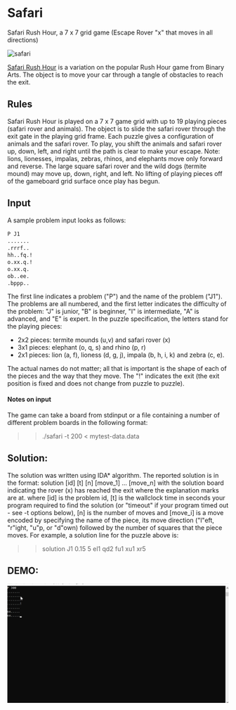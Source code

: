 # Safari
Safari Rush Hour, a 7 x 7 grid game (Escape Rover "x" that moves in all directions)

![safari](https://www.igroved.ru/db/games/thumbnails/55/255/igroved_safari-rush-hour_04.jpg)

[Safari Rush Hour](https://www.thinkfun.com/products/safari-rush-hour/) is a variation on the popular Rush Hour game from Binary Arts. The object is to move your car through a tangle of obstacles to reach the exit.

## Rules
Safari Rush Hour is played on a 7 x 7 game grid with up to 19 playing pieces (safari rover and animals). The object is to slide the safari rover through the exit gate in the playing grid frame. Each puzzle gives a configuration of animals and the safari rover. To play, you shift the animals and safari rover up, down, left, and right until the path is clear to make your escape. Note: lions, lionesses, impalas, zebras, rhinos, and elephants move only forward and reverse. The large square safari rover and the wild dogs (termite mound) may move up, down, right, and left. No lifting of playing pieces off of the gameboard grid surface once play has begun.

## Input
A sample problem input looks as follows:
```text
P J1
.......
.rrrf..
hh..fq.!
o.xx.q.!
o.xx.q.
ob..ee.
.bppp..
```

The first line indicates a problem ("P") and the name of the problem ("J1"). The problems are all numbered, and the first letter indicates the difficulty of the problem: "J" is junior, "B" is beginner, "I" is intermediate, "A" is advanced, and "E" is expert. In the puzzle specification, the letters stand for the playing pieces: 
- 2x2 pieces: termite mounds (u,v) and safari rover (x)
- 3x1 pieces: elephant (o, q, s) and rhino (p, r)
- 2x1 pieces: lion (a, f), lioness (d, g, j), impala (b, h, i, k) and zebra (c, e). 

The actual names do not matter; all that is important is the shape of each of the pieces and the way that they move. The "!" indicates the exit (the exit position is fixed and does not change from puzzle to puzzle).

#### Notes on input

 The game can take a board from stdinput or a file containing a number of different problem boards in the following format:
 >> ./safari -t 200 < mytest-data.data

## Solution:

The solution was written using IDA* algorithm. The reported solution is in the format: solution [id] [t] [n] [move_1] ... [move_n] with the solution board indicating the rover (x) has reached the exit where the explanation marks are at.
where [id] is the problem id, [t] is the wallclock time in seconds your program required to find the solution (or "timeout" if your program timed out - see -t options below), [n] is the number of moves and [move_i] is a move encoded by specifying the name of the piece, its move direction ("l"eft, "r"ight, "u"p, or "d"own) followed by the number of squares that the piece moves. For example, a solution line for the puzzle above is:
>> solution J1 0.15 5 el1 qd2 fu1 xu1 xr5
       

 

## DEMO:

![Safari Demo](Demo/safari-test0.gif)
